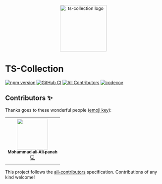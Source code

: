 <div align="center">
  <a href="https://github.com/always-maap/TS-Collection">
    <img width="150px;" src="https://raw.githubusercontent.com/always-maap/TS-Collection/master/logo.png" alt="ts-collection logo" />
  </a>
</div>

# TS-Collection

[![npm version](https://img.shields.io/npm/v/@ts-collection/core?color=blue)](https://github.com/always-maap/Collections-TypeScript/actions/workflows/integrate.yaml)
[![GitHub CI](https://github.com/always-maap/Collections-Typescript/actions/workflows/integrate.yaml/badge.svg)](https://github.com/always-maap/Collections-TypeScript/actions/workflows/integrate.yaml)
[![All Contributors](https://img.shields.io/badge/all_contributors-1-blue.svg?style=flat)](#contributors-)
[![codecov](https://codecov.io/gh/always-maap/Collections-TypeScript/branch/master/graph/badge.svg?token=5VYRTNQYG3)](https://codecov.io/gh/always-maap/Collections-TypeScript)

## Contributors ✨

Thanks goes to these wonderful people ([emoji key](https://allcontributors.org/docs/en/emoji-key)):

<!-- ALL-CONTRIBUTORS-LIST:START - Do not remove or modify this section -->
<!-- prettier-ignore-start -->
<!-- markdownlint-disable -->
<table>
  <tr>
    <td align="center"><a href="https://github.com/always-maap"><img src="https://avatars.githubusercontent.com/u/58308349?v=4?s=100" width="100px;" alt=""/><br /><sub><b>Mohammad ali Ali panah</b></sub></a><br /><a href="https://github.com/always-maap/Collections-TypeScript/commits?author=always-maap" title="Code">💻</a></td>
  </tr>
</table>

<!-- markdownlint-restore -->
<!-- prettier-ignore-end -->

<!-- ALL-CONTRIBUTORS-LIST:END -->

This project follows the [all-contributors](https://github.com/all-contributors/all-contributors) specification.
Contributions of any kind welcome!
